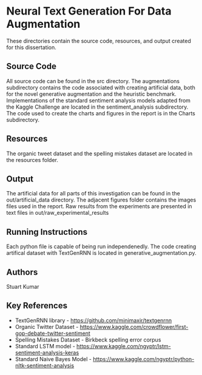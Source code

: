 # Neural Text Generation For Data Augmentation

These directories contain the source code, resources, and output created for this dissertation. 

## Source Code

All source code can be found in the src directory. The augmentations subdirectory contains the code associated with creating artificial data, both for the novel generative augmentation and the heuristic benchmark. Implementations of the standard sentiment analysis models adapted from the Kaggle Challenge are located in the sentiment_analysis subdirectory. The code used to create the charts and figures in the report is in the Charts subdirectory.

## Resources

The organic tweet dataset and the spelling mistakes dataset are located in the resources folder.

## Output

The artificial data for all parts of this investigation can be found in the out/artificial_data directory. The adjacent figures folder contains the images files used in the report. Raw results from the experiments are presented in text files in out/raw_experimental_results

## Running Instructions

Each python file is capable of being run independenedly. The code creating artifical dataset with TextGenRNN is located in generative_augmentation.py.

## Authors
Stuart Kumar

## Key References
* TextGenRNN library - https://github.com/minimaxir/textgenrnn
* Organic Twitter Dataset - https://www.kaggle.com/crowdflower/first-gop-debate-twitter-sentiment
* Spelling Mistakes Dataset - Birkbeck spelling error corpus
* Standard LSTM model - https://www.kaggle.com/ngyptr/lstm-sentiment-analysis-keras
* Standard Naive Bayes Model - https://www.kaggle.com/ngyptr/python-nltk-sentiment-analysis
